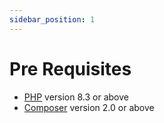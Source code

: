 ```yaml
---
sidebar_position: 1
---
```


# Pre Requisites

- [PHP](https://www.php.net/releases/8.3/en.php) version 8.3 or above
- [Composer](https://getcomposer.org/doc/00-intro.md) version 2.0 or above
